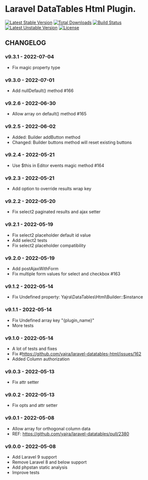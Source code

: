 # Laravel DataTables Html Plugin.

[![Latest Stable Version](https://poser.pugx.org/yajra/laravel-datatables-html/v/stable.png)](https://packagist.org/packages/yajra/laravel-datatables-html)
[![Total Downloads](https://poser.pugx.org/yajra/laravel-datatables-html/downloads.png)](https://packagist.org/packages/yajra/laravel-datatables-html)
[![Build Status](https://travis-ci.org/yajra/laravel-datatables-html.png?branch=master)](https://travis-ci.org/yajra/laravel-datatables-html)
[![Latest Unstable Version](https://poser.pugx.org/yajra/laravel-datatables-html/v/unstable.svg)](https://packagist.org/packages/yajra/laravel-datatables-html)
[![License](https://poser.pugx.org/yajra/laravel-datatables-html/license.svg)](https://packagist.org/packages/yajra/laravel-datatables-html)

## CHANGELOG

### v9.3.1 - 2022-07-04

- Fix magic property type

### v9.3.0 - 2022-07-01

- Add nullDefault() method #166

### v9.2.6 - 2022-06-30

- Allow array on default() method #165

### v9.2.5 - 2022-06-02

- Added: Builder addButton method
- Changed: Builder buttons method will reset existing buttons

### v9.2.4 - 2022-05-21

- Use $this in Editor events magic method #164

### v9.2.3 - 2022-05-21

- Add option to override results wrap key

### v9.2.2 - 2022-05-20

- Fix select2 paginated results and ajax setter

### v9.2.1 - 2022-05-19

- Fix select2 placeholder default id value
- Add select2 tests
- Fix select2 placeholder compatibility

### v9.2.0 - 2022-05-19

- Add postAjaxWithForm
- Fix multiple form values for select and checkbox #163

### v9.1.2 - 2022-05-14

- Fix Undefined property: Yajra\DataTables\Html\Builder::$instance

### v9.1.1 - 2022-05-14

- Fix Undefined array key "{plugin_name}"
- More tests

### v9.1.0 - 2022-05-14

- A lot of tests and fixes
- Fix #https://github.com/yajra/laravel-datatables-html/issues/162
- Added Column authorization

### v9.0.3 - 2022-05-13

- Fix attr setter

### v9.0.2 - 2022-05-13

- Fix opts and attr setter

### v9.0.1 - 2022-05-08

- Allow array for orthogonal column data
- REF: https://github.com/yajra/laravel-datatables/pull/2380

### v9.0.0 - 2022-05-08

- Add Laravel 9 support
- Remove Laravel 8 and below support
- Add phpstan static analysis
- Improve tests